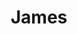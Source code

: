 ---
layout: post
category: ebay_photo
album: ebay
title: James
message: 老大从象山给我们带的snack food，去旅游还不忘记我们～～一把鼻涕一把眼泪
smallImage: /images/ebay/9small.jpg
largeImage: /images/ebay/9large.jpg
---